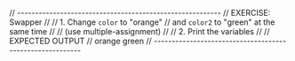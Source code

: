
// ---------------------------------------------------------
// EXERCISE: Swapper
//
//  1. Change `color` to "orange"
//     and `color2` to "green" at the same time
//
//     (use multiple-assignment)
//
//  2. Print the variables
//
// EXPECTED OUTPUT
//  orange green
// ---------------------------------------------------------